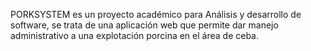 PORKSYSTEM es un proyecto académico 
para Análisis y desarrollo de software, se trata de una aplicación web que permite dar manejo administrativo a una explotación porcina en el área de ceba.
